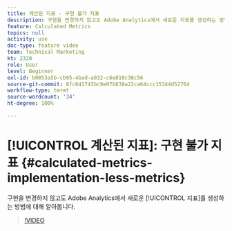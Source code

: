 ```yaml
---
title: 계산된 지표 - 구현 불가 지표
description: 구현을 변경하지 않고도 Adobe Analytics에서 새로운 지표를 생성하는 방법에 대해 알아봅니다.
feature: Calculated Metrics
topics: null
activity: use
doc-type: feature video
team: Technical Marketing
kt: 2320
role: User
level: Beginner
exl-id: b0053a5b-cb95-4bad-a032-c6e810c38c56
source-git-commit: 8fc641743bc9e07b838a22ca64ccc15344d52764
workflow-type: tm+mt
source-wordcount: '34'
ht-degree: 100%

---
```


# [!UICONTROL 계산된 지표]: 구현 불가 지표 {#calculated-metrics-implementation-less-metrics}

구현을 변경하지 않고도 Adobe Analytics에서 새로운 [!UICONTROL 지표]를 생성하는 방법에 대해 알아봅니다.

>[!VIDEO](https://video.tv.adobe.com/v/32607/?quality=12&learn=on&captions=kor)
